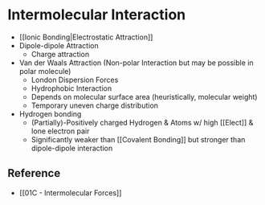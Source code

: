 # Intermolecular Interaction

- [[Ionic Bonding|Electrostatic Attraction]]
- Dipole-dipole Attraction
	- Charge attraction
- Van der Waals Attraction (Non-polar Interaction but may be possible in polar molecule)
	- London Dispersion Forces
	- Hydrophobic Interaction
	- Depends on molecular surface area (heuristically, molecular weight)
	- Temporary uneven charge distribution
- Hydrogen bonding
	- (Partially)-Positively charged Hydrogen & Atoms w/ high [[Elect]] & lone electron pair
	- Significantly weaker than [[Covalent Bonding]] but stronger than dipole-dipole interaction

## Reference

- [[01C - Intermolecular Forces]]

